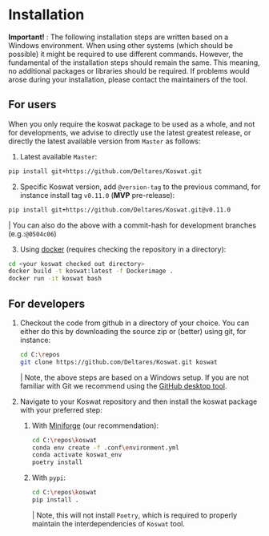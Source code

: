 # Installation

__Important!__ : The following installation steps are written based on a Windows environment. When using other systems (which should be possible) it might be required to use different commands. However, the fundamental of the installation steps should remain the same. This meaning, no additional packages or libraries should be required. If problems would arose during your installation, please contact the maintainers of the tool.

## For users

When you only require the koswat package to be used as a whole, and not for developments, we advise to directly use the latest greatest release, or directly the latest available version from `Master` as follows:

1. Latest available `Master`:
```bash
pip install git+https://github.com/Deltares/Koswat.git
```

2. Specific Koswat version, add `@version-tag` to the previous command, for instance install tag `v0.11.0` (__MVP__ pre-release):
```bash
pip install git+https://github.com/Deltares/Koswat.git@v0.11.0
```
| You can also do the above with a commit-hash for development branches (e.g.:`@0504c06`)

3. Using [docker](https://www.docker.com/) (requires checking the repository in a directory):
```bash
cd <your koswat checked out directory>
docker build -t koswat:latest -f Dockerimage .
docker run -it koswat bash
```

## For developers
1. Checkout the code from github in a directory of your choice. You can either do this by downloading the source zip or (better) using git, for instance:
    ```bash
    cd C:\repos
    git clone https://github.com/Deltares/Koswat.git koswat
    ```
    | Note, the above steps are based on a Windows setup. If you are not familiar with Git we recommend using the [GitHub desktop tool](https://desktop.github.com/).

2. Navigate to your Koswat repository and then install the koswat package with your preferred step:

    1. With [Miniforge](https://conda-forge.org/miniforge/) (our recommendation):    
        ```bash
        cd C:\repos\koswat
        conda env create -f .conf\environment.yml
        conda activate koswat_env
        poetry install
        ```
    2. With `pypi`:
        ```bash
        cd C:\repos\koswat
        pip install .
        ```
        | Note, this will not install `Poetry`, which is required to properly maintain the interdependencies of `Koswat` tool.